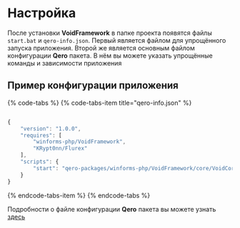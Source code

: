 # Настройка

После установки **VoidFramework** в папке проекта появятся файлы `start.bat` и `qero-info.json`. Первый является файлом для упрощённого запуска приложения. Второй же является основным файлом конфигурации **Qero** пакета. В нём вы можете указать упрощённые команды и зависимости приложения

## Пример конфигурации приложения

{% code-tabs %}
{% code-tabs-item title="qero-info.json" %}
```javascript
{
    "version": "1.0.0",
    "requires": [
        "winforms-php/VoidFramework",
        "KRypt0nn/Flurex"
    ],
    "scripts": {
        "start": "qero-packages/winforms-php/VoidFramework/core/VoidCore.exe app/start.php"
    }
}
```
{% endcode-tabs-item %}
{% endcode-tabs %}

Подробности о файле конфигурации **Qero** пакета вы можете узнать [здесь](https://github.com/KRypt0nn/Qero)

